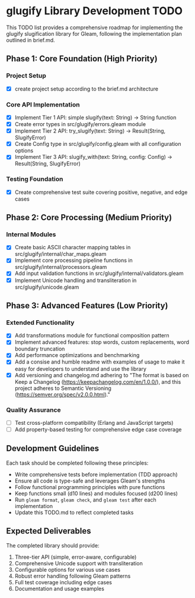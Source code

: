 # glugify Library Development TODO

This TODO list provides a comprehensive roadmap for implementing the glugify slugification library for Gleam, following the implementation plan outlined in brief.md.

## Phase 1: Core Foundation (High Priority)

### Project Setup
- [x] create project setup according to the brief.md architecture

### Core API Implementation
- [x] Implement Tier 1 API: simple slugify(text: String) -> String function
- [x] Create error types in src/glugify/errors.gleam module
- [x] Implement Tier 2 API: try_slugify(text: String) -> Result(String, SlugifyError)
- [x] Create Config type in src/glugify/config.gleam with all configuration options
- [x] Implement Tier 3 API: slugify_with(text: String, config: Config) -> Result(String, SlugifyError)

### Testing Foundation
- [x] Create comprehensive test suite covering positive, negative, and edge cases

## Phase 2: Core Processing (Medium Priority)

### Internal Modules
- [x] Create basic ASCII character mapping tables in src/glugify/internal/char_maps.gleam
- [x] Implement core processing pipeline functions in src/glugify/internal/processors.gleam
- [x] Add input validation functions in src/glugify/internal/validators.gleam
- [x] Implement Unicode handling and transliteration in src/glugify/unicode.gleam

## Phase 3: Advanced Features (Low Priority)

### Extended Functionality
- [x] Add transformations module for functional composition pattern
- [x] Implement advanced features: stop words, custom replacements, word boundary truncation
- [x] Add performance optimizations and benchmarking
- [x] Add a consise and humble readme with examples of usage to make it easy for developers to understand and use the library
- [x] Add versioning and changelog.md adhering to "The format is based on Keep a Changelog (https://keepachangelog.com/en/1.0.0/), and this project adheres to Semantic Versioning (https://semver.org/spec/v2.0.0.html)."

### Quality Assurance
- [ ] Test cross-platform compatibility (Erlang and JavaScript targets)
- [ ] Add property-based testing for comprehensive edge case coverage

## Development Guidelines

Each task should be completed following these principles:
- Write comprehensive tests before implementation (TDD approach)
- Ensure all code is type-safe and leverages Gleam's strengths
- Follow functional programming principles with pure functions
- Keep functions small (d10 lines) and modules focused (d200 lines)
- Run `gleam format`, `gleam check`, and `gleam test` after each implementation
- Update this TODO.md to reflect completed tasks

## Expected Deliverables

The completed library should provide:
1. Three-tier API (simple, error-aware, configurable)
2. Comprehensive Unicode support with transliteration
3. Configurable options for various use cases
4. Robust error handling following Gleam patterns
5. Full test coverage including edge cases
6. Documentation and usage examples